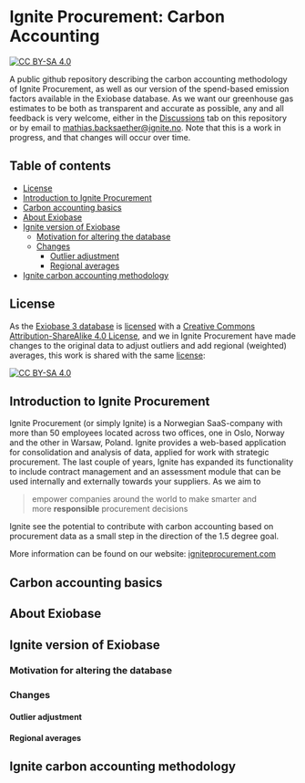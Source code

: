# Ignite Procurement: Carbon Accounting 
[![CC BY-SA 4.0][cc-by-sa-shield]][cc-by-sa]

A public github repository describing the carbon accounting methodology of Ignite Procurement, as well as our version of the spend-based emission factors available in the Exiobase database. As we want our greenhouse gas estimates to be both as transparent and accurate as possible, any and all feedback is very welcome, either in the [Discussions](https://github.com/ignite-analytics/carbon-accounting/discussions) tab on this repository or by email to [mathias.backsaether@ignite.no](mathias.backsaether@ignite.no). Note that this is a work in progress, and that changes will occur over time.

## Table of contents
* [License](#license)
* [Introduction to Ignite Procurement](#introduction-to-ignite-procurement)
* [Carbon accounting basics](#carbon-accounting-basics)
* [About Exiobase](#about-exiobase)
* [Ignite version of Exiobase](#ignite-version-of-exiobase)
  * [Motivation for altering the database](#motivation-for-altering-the-database)
  * [Changes](#changes)
    * [Outlier adjustment](#outlier-adjustment)
    * [Regional averages](#regional-averages)
* [Ignite carbon accounting methodology](#ignite-carbon-accounting-methodology)

## License

As the [Exiobase 3 database](https://zenodo.org/record/5589597#.Ymfh8NNBweZ) is [licensed](https://www.exiobase.eu/index.php/terms-of-use) with a [Creative Commons Attribution-ShareAlike 4.0 License](https://creativecommons.org/licenses/by-sa/4.0/), and we in Ignite Procurement have made changes to the original data to adjust outliers and add regional (weighted) averages, this work is shared with the same [license](LICENCE.md):

[![CC BY-SA 4.0][cc-by-sa-image]][cc-by-sa]

[cc-by-sa]: http://creativecommons.org/licenses/by-sa/4.0/
[cc-by-sa-image]: https://licensebuttons.net/l/by-sa/4.0/88x31.png
[cc-by-sa-shield]: https://img.shields.io/badge/License-CC%20BY--SA%204.0-lightgrey.svg

## Introduction to Ignite Procurement
Ignite Procurement (or simply Ignite) is a Norwegian SaaS-company with more than 50 employees located across two offices, one in Oslo, Norway and the other in Warsaw, Poland. Ignite provides a web-based application for consolidation and analysis of data, applied for work with strategic procurement. The last couple of years, Ignite has expanded its functionality to include contract management and an assessment module that can be used internally and externally towards your suppliers. As we aim to 
> empower companies around the world to make smarter and more **responsible** procurement decisions 

Ignite see the potential to contribute with carbon accounting based on procurement data as a small step in the direction of the 1.5 degree goal. 

More information can be found on our website: [igniteprocurement.com](https://www.igniteprocurement.com/)

## Carbon accounting basics

## About Exiobase

## Ignite version of Exiobase

### Motivation for altering the database

### Changes

#### Outlier adjustment

#### Regional averages

## Ignite carbon accounting methodology
